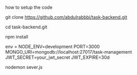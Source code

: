 how to setup the code 


git clone https://github.com/abdulrabbbi/task-backend.git

cd task-backend.git

npm install

env = NODE_ENV=development
PORT=3000
MONGO_URI=mongodb://localhost:27017/task-management
JWT_SECRET=your_jwt_secret
JWT_EXPIRE=30d


nodemon sever.js
